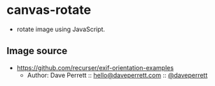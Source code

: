 # canvas-rotate

* rotate image using JavaScript.

## Image source

* https://github.com/recurser/exif-orientation-examples
  - Author: Dave Perrett :: hello@daveperrett.com :: [@daveperrett](http://twitter.com/daveperrett)

